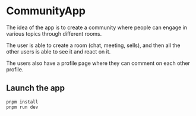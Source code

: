 # CommunityApp
The idea of the app is to create a community where people can engage in various topics through different rooms.

The user is able to create a room (chat, meeting, sells), and then all the other users is able to see it and react on it.

The users also have a profile page where they can comment on each other profile.

## Launch the app

```
pnpm install
pnpm run dev
```